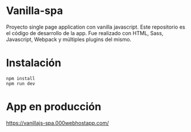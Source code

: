 # Vanilla-spa
Proyecto single page application con vanilla javascript. Este repositorio es el código de desarrollo de la app.
Fue realizado con HTML, Sass, Javascript, Webpack y múltiples plugins del mismo.
# Instalación
```
npm install
npm run dev
```
# App en producción
https://vanillajs-spa.000webhostapp.com/
